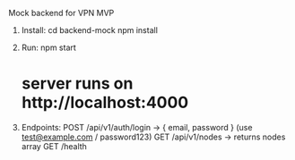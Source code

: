 Mock backend for VPN MVP
1. Install:
   cd backend-mock
   npm install

2. Run:
   npm start
   # server runs on http://localhost:4000

3. Endpoints:
   POST /api/v1/auth/login  -> { email, password }  (use test@example.com / password123)
   GET  /api/v1/nodes        -> returns nodes array
   GET  /health
